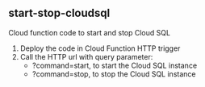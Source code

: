 ## start-stop-cloudsql
Cloud function code to start and stop Cloud SQL
1. Deploy the code in Cloud Function HTTP trigger
2. Call the HTTP url with query parameter:
   - ?command=start, to start the Cloud SQL instance
   - ?command=stop, to stop the Cloud SQL instance
  
   
